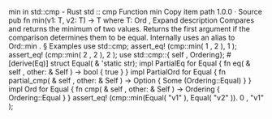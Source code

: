 min in std::cmp - Rust
std
::
cmp
Function
min
Copy item path
1.0.0
·
Source
pub fn min<T>(v1: T, v2: T) -> T
where
    T:
Ord
,
Expand description
Compares and returns the minimum of two values.
Returns the first argument if the comparison determines them to be equal.
Internally uses an alias to
Ord::min
.
§
Examples
use
std::cmp;
assert_eq!
(cmp::min(
1
,
2
),
1
);
assert_eq!
(cmp::min(
2
,
2
),
2
);
use
std::cmp::{
self
, Ordering};
#[derive(Eq)]
struct
Equal(
&
'static
str);
impl
PartialEq
for
Equal {
fn
eq(
&
self
, other:
&
Self
) -> bool {
true
}
}
impl
PartialOrd
for
Equal {
fn
partial_cmp(
&
self
, other:
&
Self
) ->
Option
<Ordering> {
Some
(Ordering::Equal) }
}
impl
Ord
for
Equal {
fn
cmp(
&
self
, other:
&
Self
) -> Ordering { Ordering::Equal }
}
assert_eq!
(cmp::min(Equal(
"v1"
), Equal(
"v2"
)).
0
,
"v1"
);